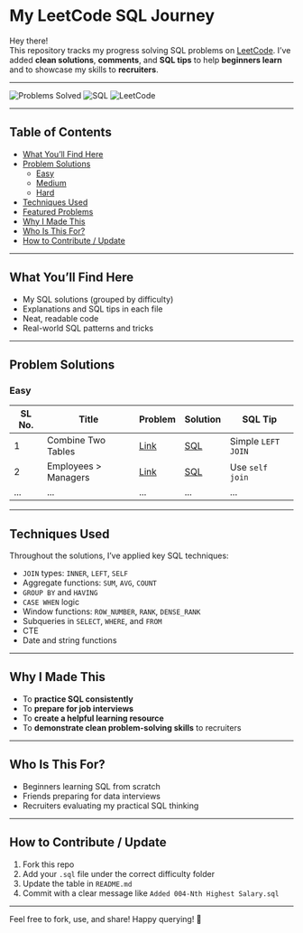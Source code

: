 #  My LeetCode SQL Journey

Hey there!  
This repository tracks my progress solving SQL problems on [LeetCode](https://leetcode.com). I’ve added **clean solutions**, **comments**, and **SQL tips** to help **beginners learn** and to showcase my skills to **recruiters**.

---

![Problems Solved](https://img.shields.io/badge/Solved-58-orange)
![SQL](https://img.shields.io/badge/Language-SQL-blue)
![LeetCode](https://img.shields.io/badge/Platform-LeetCode-FFA116)

---

##  Table of Contents
- [What You’ll Find Here](#what-youll-find-here)
- [Problem Solutions](#problem-solutions)
  - [Easy](#easy)
  - [Medium](#medium)
  - [Hard](#hard)
- [ Techniques Used](#-techniques-used)
- [ Featured Problems](#-featured-problems)
- [ Why I Made This](#why-i-made-this)
- [ Who Is This For?](#who-is-this-for)
- [ How to Contribute / Update](#how-to-contribute--update)

---

##  What You’ll Find Here

-  My SQL solutions (grouped by difficulty)
-  Explanations and SQL tips in each file
-  Neat, readable code
-  Real-world SQL patterns and tricks

---

##  Problem Solutions

### Easy

| SL No. | Title | Problem | Solution | SQL Tip |
|--|--------------------------|---------|----------|--------------------------|
| 1 | Combine Two Tables | [Link](https://leetcode.com/problems/combine-two-tables/) | [SQL](Easy/001-Combine-Two-Tables.sql) | Simple `LEFT JOIN` |
| 2 | Employees > Managers | [Link](https://leetcode.com/problems/employees-earning-more-than-their-managers/) | [SQL](Easy/002-Employees-Earning-More.sql) | Use `self join` |
| ... | ... | ... | ... | ... |

---

##  Techniques Used

Throughout the solutions, I’ve applied key SQL techniques:

-  `JOIN` types: `INNER`, `LEFT`, `SELF`
-  Aggregate functions: `SUM`, `AVG`, `COUNT`
-  `GROUP BY` and `HAVING`
-  `CASE WHEN` logic
-  Window functions: `ROW_NUMBER`, `RANK`, `DENSE_RANK`
-  Subqueries in `SELECT`, `WHERE`, and `FROM`
-  CTE
-  Date and string functions

---

##  Why I Made This

- To **practice SQL consistently**
- To **prepare for job interviews**
- To **create a helpful learning resource**
- To **demonstrate clean problem-solving skills** to recruiters

---

##  Who Is This For?

-  Beginners learning SQL from scratch
-  Friends preparing for data interviews
-  Recruiters evaluating my practical SQL thinking

---

## How to Contribute / Update

1. Fork this repo
2. Add your `.sql` file under the correct difficulty folder
3. Update the table in `README.md`
4. Commit with a clear message like `Added 004-Nth Highest Salary.sql`

---

Feel free to fork, use, and share!
Happy querying! 🚀
